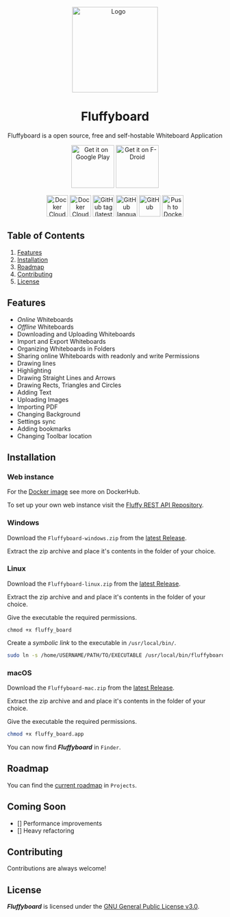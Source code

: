 <div align="center">
  <p><img src="https://cdn.oblivioncoding.pro/fluffy_board/AppLogo.png" height="200" alt="Logo"></p>
  <h1>Fluffyboard</h1>
  <p>Fluffyboard is a open source, free and self-hostable Whiteboard Application</p>
  <p>
    <a href='https://play.google.com/store/apps/details?id=pro.oblivioncoding.fluffy_board'><img alt='Get it on Google Play' src='https://play.google.com/intl/en_us/badges/static/images/badges/en_badge_web_generic.png' height="100"></a>
    <a href='https://f-droid.org/packages/pro.oblivioncoding.fluffy_board/'><img alt='Get it on F-Droid' src='https://fdroid.gitlab.io/artwork/badge/get-it-on.png' height="100"></a>
  </p>
  <p>
    <img src="https://img.shields.io/docker/cloud/automated/yonggan/fluffy_board-web" alt="Docker Cloud Automated build" height="50">
    <img src="https://img.shields.io/docker/cloud/build/yonggan/fluffy_board-web" alt="Docker Cloud Build Status" height="50">
    <img alt="GitHub tag (latest SemVer)" src="https://img.shields.io/github/v/tag/Y0ngg4n/fluffy_board" height="50">
    <img alt="GitHub language count" src="https://img.shields.io/github/languages/count/Y0ngg4n/fluffy_board" height="50">
    <img alt="GitHub" src="https://img.shields.io/github/license/Y0ngg4n/fluffy_board" height="50">
    <a href="https://github.com/Y0ngg4n/fluffy_board/actions/workflows/dockerhub.yaml"><img alt="Push to Dockerhub" src="https://github.com/Y0ngg4n/fluffy_board/actions/workflows/dockerhub.yaml/badge.svg" height="50"></a>
  </p>
</div>

Table of Contents
-----------------

1. [Features](#features)
2. [Installation](#installation)
3. [Roadmap](#roadmap)
4. [Contributing](#contributing)
5. [License](#license)

Features
--------

- _Online_ Whiteboards
- _Offline_ Whiteboards
- Downloading and Uploading Whiteboards
- Import and Export Whiteboards
- Organizing Whiteboards in Folders
- Sharing online Whiteboards with readonly and write Permissions
- Drawing lines
- Highlighting
- Drawing Straight Lines and Arrows
- Drawing Rects, Triangles and Circles
- Adding Text
- Uploading Images
- Importing PDF
- Changing Background
- Settings sync
- Adding bookmarks
- Changing Toolbar location

Installation
------------

### Web instance

For the [Docker image](https://hub.docker.com/repository/docker/yonggan/fluffy_board-web/) see more on DockerHub.

To set up your own web instance visit the [Fluffy REST API Repository](https://github.com/Y0ngg4n/fluffy_rest_api).

### Windows

Download the `Fluffyboard-windows.zip` from the [latest Release](https://github.com/Y0ngg4n/fluffy_board/releases).

Extract the zip archive and place it's contents in the folder of your choice.

### Linux

Download the `Fluffyboard-linux.zip` from the [latest Release](https://github.com/Y0ngg4n/fluffy_board/releases).

Extract the zip archive and and place it's contents in the folder of your choice.

Give the executable the required permissions.

```terminal
chmod +x fluffy_board
```

Create a *symbolic link* to the executable in `/usr/local/bin/`.

```sh
sudo ln -s /home/USERNAME/PATH/TO/EXECUTABLE /usr/local/bin/fluffyboard
```

### macOS

Download the `Fluffyboard-mac.zip` from the [latest Release](https://github.com/Y0ngg4n/fluffy_board/releases).

Extract the zip archive and and place it's contents in the folder of your choice.

Give the executable the required permissions.

```sh
chmod +x fluffy_board.app
```

You can now find ***Fluffyboard*** in `Finder`.

Roadmap
-------

You can find the [current roadmap](https://github.com/Y0ngg4n/fluffy_board/projects/2) in `Projects`.

Coming Soon
-------
- [] Performance improvements
- [] Heavy refactoring

Contributing
------------

Contributions are always welcome!

License
-------

***Fluffyboard*** is licensed under the [GNU General Public License v3.0](https://www.gnu.org/licenses/gpl-3.0.en.html).
